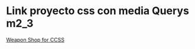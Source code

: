 ﻿# Link proyecto css con media Querys m2_3
[Weapon Shop for CCSS](https://pyro-nicolini.github.io/shop_css_m2.3/)
